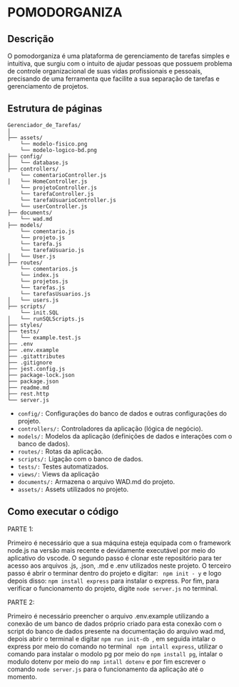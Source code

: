 # POMODORGANIZA


## Descrição

O pomodorganiza é uma plataforma de gerenciamento de tarefas simples e intuitiva, que surgiu com o intuito de ajudar pessoas que possuem problema de controle organizacional de suas vidas profissionais e pessoais, precisando de uma ferramenta que facilite a sua separação de tarefas e gerenciamento de projetos. 

## Estrutura de páginas

```
Gerenciador_de_Tarefas/
│
├── assets/ 
    └── modelo-fisico.png
    └── modelo-logico-bd.png  
├── config/                
│   └── database.js
├── controllers/
    └── comentarioController.js           
│   └── HomeController.js
    └── projetoController.js
    └── tarefaController.js
    └── tarefaUsuarioController.js
    └── userController.js
├── documents/
    └── wad.md
├── models/
    └── comentario.js
    └── projeto.js
    └── tarefa.js
    └── tarefaUsuario.js              
│   └── User.js
├── routes/
    └── comentarios.js               
    └── index.js
    └── projetos.js
    └── tarefas.js
    └── tarefasUsuarios.js
│   └── users.js
├── scripts/
    └── init.SQL             
│   └── runSQLScripts.js                          
├── styles/                
├── tests/                 
│   └── example.test.js             
├── .env
├── .env.example
├── .gitattributes
├── .gitignore
├── jest.config.js         
├── package-lock.json      
├── package.json           
├── readme.md              
├── rest.http             
└── server.js              

```

- ```config/:``` Configurações do banco de dados e outras configurações do projeto.
- ```controllers/:``` Controladores da aplicação (lógica de negócio).
- ```models/:``` Modelos da aplicação (definições de dados e interações com o banco de dados).
- ```routes/:``` Rotas da aplicação.
- ```scripts/:``` Ligação com o banco de dados.
- ```tests/:``` Testes automatizados.
- ```views/:``` Views da aplicação
- ```documents/:``` Armazena o arquivo WAD.md do projeto.
- ```assets/:``` Assets utilizados no projeto.

## Como executar o código

PARTE 1: 

Primeiro é necessário que a sua máquina esteja equipada com o framework node.js na versão mais recente e devidamente executável por meio do aplicativo do vscode. O segundo passo é clonar este repositório para ter acesso aos arquivos .js, .json, .md e .env utilizados neste projeto. O terceiro passo é abrir o terminar dentro do projeto e digitar:  ``` npm init - y``` e logo depois disso: ```npm install express``` para instalar o express. Por fim, para verificar o funcionamento do projeto, digite ```node server.js``` no terminal. 

PARTE 2: 

Primeiro é necessário preencher o arquivo .env.example utilizando a conexão de um banco de dados próprio criado para esta conexão com o script do banco de dados presente na documentação do arquivo wad.md, depois abrir o terminal e digitar ```npm run init-db ```, em seguida intalar o express por meio do comando no terminal ``` npm intall express```, utilizar o comando para instalar o modolo pg por meio do ```npm install pg```, intalar o modulo dotenv por meio do ```nmp intall dotenv``` e por fim escrever o comando ```node server.js``` para o funcionamento da aplicação até o momento. 
